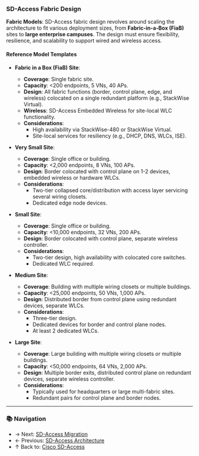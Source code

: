 ### SD-Access Fabric Design

**Fabric Models**: SD-Access fabric design revolves around scaling the architecture to fit various deployment sizes, from **Fabric-in-a-Box (FiaB)** sites to **large enterprise campuses**. The design must ensure flexibility, resilience, and scalability to support wired and wireless access.

#### Reference Model Templates

- **Fabric in a Box (FiaB) Site**:
  - **Coverage**: Single fabric site.
  - **Capacity**: <200 endpoints, 5 VNs, 40 APs.
  - **Design**: All fabric functions (border, control plane, edge, and wireless) colocated on a single redundant platform (e.g., StackWise Virtual).
  - **Wireless**: SD-Access Embedded Wireless for site-local WLC functionality.
  - **Considerations**:
    - High availability via StackWise-480 or StackWise Virtual.
    - Site-local services for resiliency (e.g., DHCP, DNS, WLCs, ISE).

- **Very Small Site**:
  - **Coverage**: Single office or building.
  - **Capacity**: <2,000 endpoints, 8 VNs, 100 APs.
  - **Design**: Border colocated with control plane on 1-2 devices, embedded wireless or hardware WLCs.
  - **Considerations**:
    - Two-tier collapsed core/distribution with access layer servicing several wiring closets.
    - Dedicated edge node devices.

- **Small Site**:
  - **Coverage**: Single office or building.
  - **Capacity**: <10,000 endpoints, 32 VNs, 200 APs.
  - **Design**: Border colocated with control plane, separate wireless controller.
  - **Considerations**:
    - Two-tier design, high availability with colocated core switches.
    - Dedicated WLC required.

- **Medium Site**:
  - **Coverage**: Building with multiple wiring closets or multiple buildings.
  - **Capacity**: <25,000 endpoints, 50 VNs, 1,000 APs.
  - **Design**: Distributed border from control plane using redundant devices, separate WLCs.
  - **Considerations**:
    - Three-tier design.
    - Dedicated devices for border and control plane nodes.
    - At least 2 dedicated WLCs.

- **Large Site**:
  - **Coverage**: Large building with multiple wiring closets or multiple buildings.
  - **Capacity**: <50,000 endpoints, 64 VNs, 2,000 APs.
  - **Design**: Multiple border exits, distributed control plane on redundant devices, separate wireless controller.
  - **Considerations**:
    - Typically used for headquarters or large multi-fabric sites.
    - Redundant pairs for control plane and border nodes.

---

### 📚 Navigation
- → Next: [SD-Access Migration](./sd-access-migration.md)
- ← Previous: [SD-Access Architecture](./sd-access-architecture.md)
- ↑ Back to: [Cisco SD-Access](./README.md)
